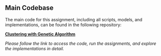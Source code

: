 ## Main Codebase

The main code for this assignment, including all scripts, models, and implementations, can be found in the following repository:

[**Clustering with Genetic Algorithm**](../../../../Clustering-with-Genetic-Algorithm) 

*Please follow the link to access the code, run the assignments, and explore the implementations in detail.*

